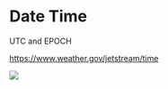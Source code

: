 # Date Time 

UTC and EPOCH

https://www.weather.gov/jetstream/time

<img src="https://www.weather.gov/images/jetstream/synoptic/time_zones.png"/>
